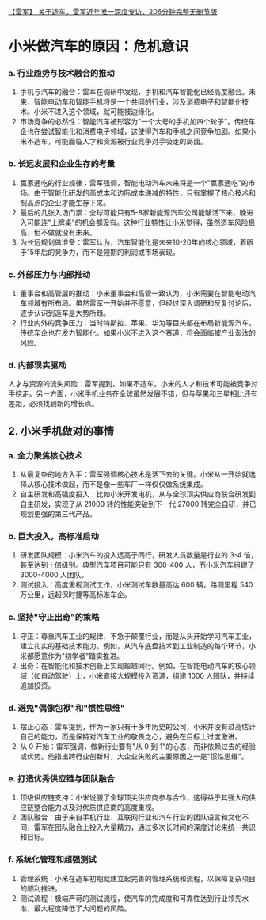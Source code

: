 
[【雷军】 关于造车，雷军近年唯一深度专访，206分钟完整无删节版](https://www.bilibili.com/video/BV1LT421r7vn/?spm_id_from=333.1387.favlist.content.click)

# 小米做汽车的原因：危机意识

### a. 行业趋势与技术融合的推动
1. 手机与汽车的融合：雷军在调研中发现，手机和汽车智能化已经高度融合。未来，智能电动车和智能手机将是一个共同的行业，涉及消费电子和智能化技术。小米不进入这个领域，就可能被边缘化。
2. 市场竞争的必然性：智能汽车被形容为"一个大号的手机加四个轮子"。传统车企也在尝试智能化和消费电子领域，这使得汽车和手机之间竞争加剧。如果小米不造车，可能面临人才和资源被行业竞争对手吸走的局面。

### b. 长远发展和企业生存的考量
1. 赢家通吃的行业规律：雷军强调，智能电动汽车未来将是一个"赢家通吃"的市场。由于智能化研发的高成本和边际成本递减的特性，只有掌握了核心技术和制高点的企业才能生存下来。
2. 最后的几张入场门票：全球可能只有5-8家新能源汽车公司能够活下来，晚进入可能连"上牌桌"的机会都没有。这种行业特性让小米觉得，虽然造车风险极高，但不做就没有未来。
3. 为长远规划做准备：雷军认为，汽车智能化是未来10-20年的核心领域，着眼于15年后的竞争力，而不是短期的利润或市场表现。

### c. 外部压力与内部推动
1. 董事会和高管层的推动：小米董事会和高管一致认为，小米需要在智能电动汽车领域有所布局。虽然雷军一开始并不愿意，但经过深入调研和反复讨论后，逐步认识到造车是大势所趋。
2. 行业内外的竞争压力：当时特斯拉、苹果、华为等巨头都在布局新能源汽车，传统车企也在发力智能化。如果小米不进入这个赛道，将会面临被产业淘汰的风险。

### d. 内部现实驱动
人才与资源的流失风险：雷军提到，如果不造车，小米的人才和技术可能被竞争对手挖走。另一方面，小米手机业务在全球虽然发展不错，但与苹果和三星相比还有差距，必须找到新的增长点。

## 2. 小米手机做对的事情

### a. 全力聚焦核心技术
1. 从最复杂的地方入手：雷军强调核心技术是活下去的关键。小米从一开始就选择从核心技术做起，而不是像一些车厂一样仅仅做系统集成。
2. 自主研发和高强度投入：比如小米开发电机，从与全球顶尖供应商联合研发到自主研发，实现了从 21000 转的性能突破到下一代 27000 转完全自研，并已规划更强的第三代产品。

### b. 巨大投入，高标准启动
1. 研发团队规模：小米汽车的投入远高于同行，研发人员数量是行业的 3-4 倍，甚至达到十倍级别。典型汽车项目可能只有 300-400 人，而小米汽车组建了 3000-4000 人团队。
2. 测试投入：高度重视测试工作，小米测试车数量高达 600 辆，路测里程 540 万公里，远超保时捷等高标准车企。

### c. 坚持"守正出奇"的策略
1. 守正：尊重汽车工业的规律，不急于颠覆行业，而是从头开始学习汽车工业，建立扎实的基础技术能力。例如，从汽车底盘技术到工业制造的每个环节，小米都愿意作为"初学者"踏实推进。
2. 出奇：在智能化和技术创新上实现超越同行。例如，在智能电动汽车的核心领域（如自动驾驶）上，小米直接大规模投入资源，组建 1000 人团队，并持续追加投资。

### d. 避免"偶像包袱"和"惯性思维"
1. 摆正心态：雷军提到，作为一家只有十多年历史的公司，小米并没有过高估计自己的能力，而是保持对汽车工业的敬畏之心，避免在目标上过度激进。
2. 从 0 开始：雷军强调，做新行业要有"从 0 到 1"的心态，而非依赖过去的经验或优势。他指出跨行业创新时，大企业失败的主要原因之一是"惯性思维"。

### e. 打造优秀供应链与团队融合
1. 顶级供应链支持：小米说服了全球顶尖供应商参与合作，这得益于其强大的供应链整合能力以及对优质供应商的高度重视。
2. 团队融合：由于来自手机行业、互联网行业和汽车行业的团队语言和文化不同，雷军在团队融合上投入大量精力，通过多次长时间的深度讨论来统一共识和目标。

### f. 系统化管理和超强测试
1. 管理系统：小米在造车初期就建立起完善的管理系统和流程，以保障复杂项目的顺利推进。
2. 测试流程：极端严苛的测试流程，使汽车的完成度和可靠性达到行业领先水准，最大程度降低了大问题的风险。
